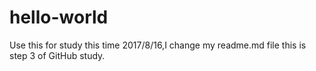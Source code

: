 # hello-world
Use this for study
this time 2017/8/16,I change my readme.md file this is step 3 of GitHub study.

